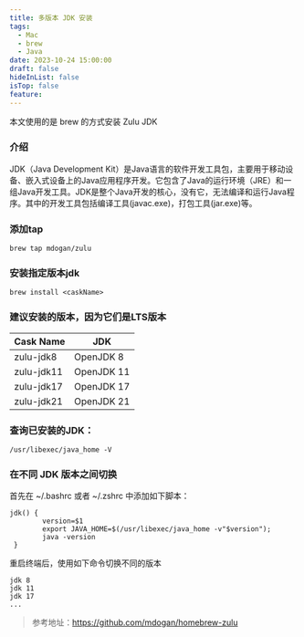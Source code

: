 ```yaml
---
title: 多版本 JDK 安装
tags:
  - Mac
  - brew
  - Java
date: 2023-10-24 15:00:00
draft: false
hideInList: false
isTop: false
feature:
---
```


本文使用的是 brew 的方式安装 Zulu JDK


### 介绍
JDK（Java Development Kit）是Java语言的软件开发工具包，主要用于移动设备、嵌入式设备上的Java应用程序开发。它包含了Java的运行环境（JRE）和一组Java开发工具。JDK是整个Java开发的核心，没有它，无法编译和运行Java程序。其中的开发工具包括编译工具(javac.exe)，打包工具(jar.exe)等。

### 添加tap
```
brew tap mdogan/zulu
```

### 安装指定版本jdk
```
brew install <caskName>
```

### 建议安装的版本，因为它们是LTS版本
| Cask Name | JDK |
|------|----|
| zulu-jdk8 | OpenJDK 8 |
| zulu-jdk11 | OpenJDK 11 | 
| zulu-jdk17 | OpenJDK 17 |
| zulu-jdk21 | OpenJDK 21 | 

### 查询已安装的JDK：
```
/usr/libexec/java_home -V
```

### 在不同 JDK 版本之间切换
首先在 ~/.bashrc 或者 ~/.zshrc 中添加如下脚本：
```linux
jdk() {
        version=$1
        export JAVA_HOME=$(/usr/libexec/java_home -v"$version");
        java -version
 }
```

重启终端后，使用如下命令切换不同的版本
```linux
jdk 8
jdk 11
jdk 17
...
```


> 参考地址：https://github.com/mdogan/homebrew-zulu